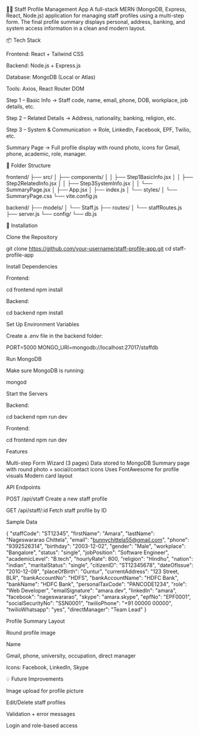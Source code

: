 🧑‍💼 Staff Profile Management App
A full-stack MERN (MongoDB, Express, React, Node.js) application for managing staff profiles using a multi-step form. The final profile summary displays personal, address, banking, and system access information in a clean and modern layout.

📦 Tech Stack

Frontend: React  + Tailwind CSS  

Backend: Node.js + Express.js

Database: MongoDB (Local or Atlas)

Tools: Axios, React Router DOM



Step 1 – Basic Info
→ Staff code, name, email, phone, DOB, workplace, job details, etc.

Step 2 – Related Details
→ Address, nationality, banking, religion, etc.

Step 3 – System & Communication
→ Role, LinkedIn, Facebook, EPF, Twilio, etc.

Summary Page
→ Full profile display with round photo, icons for Gmail, phone, academic, role, manager.

📁 Folder Structure

frontend/
├── src/
│ ├── components/
│ │ ├── Step1BasicInfo.jsx
│ │ ├── Step2RelatedInfo.jsx
│ │ ├── Step3SystemInfo.jsx
│ │ └── SummaryPage.jsx
│ ├── App.jsx
│ ├── index.js
│ └── styles/
│ └── SummaryPage.css
└── vite.config.js

backend/
├── models/
│ └── Staff.js
├── routes/
│ └── staffRoutes.js
├── server.js
└── config/
└── db.js

🔧 Installation

Clone the Repository

git clone https://github.com/your-username/staff-profile-app.git
cd staff-profile-app

Install Dependencies

Frontend:

cd frontend
npm install

Backend:

cd backend
npm install

Set Up Environment Variables

Create a .env file in the backend folder:

PORT=5000
MONGO_URI=mongodb://localhost:27017/staffdb

Run MongoDB 

Make sure MongoDB is running:

mongod

Start the Servers

Backend:

cd backend
npm run dev

Frontend:

cd frontend
npm run dev

 Features

 Multi-step Form Wizard (3 pages)
 Data stored to MongoDB
 Summary page with round photo + social/contact icons
 Uses FontAwesome for profile visuals
 Modern card layout

 API Endpoints

POST /api/staff
Create a new staff profile

GET /api/staff/:id
Fetch staff profile by ID

 Sample Data

{
"staffCode": "ST12345",
"firstName": "Amara",
"lastName": "Nageswararao Chittela",
"email": "bunnychittela55@gmail.com",
"phone": "9392526314",
"birthday": "2003-12-02",
"gender": "Male",
"workplace": "Bangalore",
"status": "single",
"jobPosition": "Software Engineer",
"academicLevel": "B.tech",
"hourlyRate": 800,
"religion": "Hindhu",
"nation": "indian",
"maritalStatus": "single",
"citizenID": "ST12345678",
"dateOfIssue": "2010-12-09",
"placeOfBirth": "Guntur",
"currentAddress": "123 Street, BLR",
"bankAccountNo": "HDFS",
"bankAccountName": "HDFC Bank",
"bankName": "HDFC Bank",
"personalTaxCode": "PANCODE1234",
"role": "Web Developer",
"emailSignature": "amara.dev",
"linkedIn": "amara",
"facebook": "nageswararao",
"skype": "amara.skype",
"epfNo": "EPF0001",
"socialSecurityNo": "SSN0001",
"twilioPhone": "+91 00000 00000",
"twilioWhatsapp": "yes",
"directManager": "Team Lead"
}

Profile Summary Layout

Round profile image

Name

Gmail, phone, university, occupation, direct manager

Icons: Facebook, LinkedIn, Skype

💡 Future Improvements

Image upload for profile picture

Edit/Delete staff profiles

Validation + error messages

Login and role-based access

